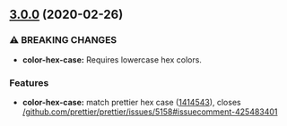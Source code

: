 ## [3.0.0](https://github.com/mixmaxhq/stylelint-config-mixmax/compare/v2.0.0...v3.0.0) (2020-02-26)


### ⚠ BREAKING CHANGES

* **color-hex-case:** Requires lowercase hex colors.

### Features

* **color-hex-case:** match prettier hex case ([1414543](https://github.com/mixmaxhq/stylelint-config-mixmax/commit/1414543d59aacb40d66e5f0709009f709dded490)), closes [/github.com/prettier/prettier/issues/5158#issuecomment-425483401](https://github.com/mixmaxhq//github.com/prettier/prettier/issues/5158/issues/issuecomment-425483401)
